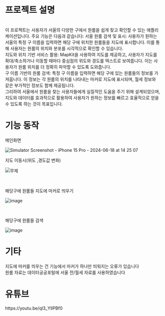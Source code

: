 <h1>프로젝트 설명</h1> <br>
이 프로젝트는 사용자가 서울의 다양한 구에서 원룸을 쉽게 찾고 확인할 수 있는 애플리케이션입니다. 주요 기능은 다음과 같습니다:
서울 원룸 검색 및 표시: 사용자가 원하는 서울의 특정 구 이름을 입력하면 해당 구에 위치한 원룸들을 지도에 표시합니다. 이를 통해 사용자는 원룸의 위치와 분포를 시각적으로 확인할 수 있습니다. <br>
지도와 위치 기반 서비스 활용: MapKit을 사용하여 지도를 제공하고, 사용자가 지도를 확대/축소하거나 이동할 때마다 중심점의 위도와 경도를 텍스트로 보여줍니다. 이는 사용자가 원룸 위치를 더 정확히 파악할 수 있도록 도와줍니다. <br>
구 이름 기반의 원룸 검색: 특정 구 이름을 입력하면 해당 구에 있는 원룸들의 정보를 가져옵니다. 이 정보는 각 원룸의 위치를 나타내는 마커로 지도에 표시되며, 월세 정보와 같은 부가적인 정보도 함께 제공됩니다. <br>
그리하여 서울에서 원룸을 찾는 사용자들에게 실질적인 도움을 주기 위해 설계되었으며, 지도와 데이터를 효과적으로 활용하여 사용자가 원하는 정보를 빠르고 효율적으로 얻을 수 있도록 하는 것이 목표입니다.<br>

<h1>기능 동작</h1>
메인화면 <br>

![Simulator Screenshot - iPhone 15 Pro - 2024-06-18 at 14 25 07](https://github.com/kimjunghwannn/LastProject/assets/157611169/0e73c498-9e88-45c6-8b62-306ee8827d6a)
<br>

지도 이동시(위도 ,경도값 변화)

![무제](https://github.com/kimjunghwannn/LastProject/assets/157611169/3b6a0a2d-d693-4baa-ae43-3cea2a1d694a)

<br>

해당구에 원룸들 지도에 마커로 띄우기

![image](https://github.com/kimjunghwannn/LastProject/assets/157611169/3e711943-a5b0-4502-bead-9fd326238336)

<br>

해당구에 원룸들 검색

![image](https://github.com/kimjunghwannn/LastProject/assets/157611169/10f2ae8e-863e-425f-9790-b858d39185ca)



<h1>기타</h1>
지도에 마커를 띄우는 건 기능에서 마커가 하나만 띄워지는 오류가 있습니다 <br>
원룸 자료는 데이터공공포털에 서울 전/월세 자료를 사용하였습니다

<h1>유튜브</h1>
https://youtu.be/ql3_YlIPBf0

